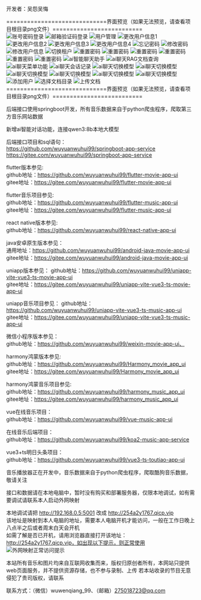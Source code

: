 开发者：吴怨吴悔

=============================界面预览（如果无法预览，请查看项目根目录png文件）==========================   
![账号密码登录](账号密码登录.png)
![邮箱验证码登录](邮箱验证码登录.png)
![用户管理](用户管理.png)
![更改用户信息1](更改用户信息1.png)
![更改用户信息2](更改用户信息2.png)
![更改用户信息3](更改用户信息3.png)
![更改用户信息4](更改用户信息4.png)
![忘记密码](忘记密码.png)
![修改密码](修改密码.png)
![修改用户信息](修改用户信息.png)
![切换租户](切换租户.png)
![重置密码](重置密码.png)
![重置密码](修改密码页面.png)
![重置密码](找回密码页面.png)
![重置密码](注册页面.png)
![重置密码](音乐播放器-收藏页.png)
![重置密码](音乐播放器-评论页面.png)
![ai智能聊天助手](ai智能聊天助手.png)
![ai聊天RAG文档查询](ai聊天RAG文档查询.png)
![ai聊天菜单功能](ai聊天菜单功能.png)
![ai聊天会话记录](ai聊天会话记录.png)
![ai聊天切换模型](ai聊天切换模型.png)
![ai聊天切换模型](查询文档.png)
![ai聊天切换模型](上传文档.png)
![ai聊天切换模型](我的文档.png)
![ai聊天切换模型](我的文档列表.png)
![ai聊天切换模型](选择文档.png)
![添加用户](添加用户.png)
![选择文档目录](选择文档目录.png)
![上传文档](上传文档.png)
=============================界面预览（如果无法预览，请查看项目根目录png文件）==========================

后端接口使用springboot开发，所有音乐数据来自于python爬虫程序，爬取第三方音乐网站数据   
 
新增ai智能对话功能，连接qwen3:8b本地大模型

后端接口项目和sql语句：   
https://github.com/wuyuanwuhui99/springboot-app-service   
https://gitee.com/wuyuanwuhui99/springboot-app-service   

flutter版本参见:   
github地址：https://github.com/wuyuanwuhui99/flutter-movie-app-ui   
gitee地址：https://gitee.com/wuyuanwuhui99/flutter-movie-app-ui

flutter音乐项目参见:   
github地址：https://github.com/wuyuanwuhui99/flutter-music-app-ui   
gitee地址：https://gitee.com/wuyuanwuhui99/flutter-music-app-ui

react native版本参见:   
github地址：https://github.com/wuyuanwuhui99/react-native-app-ui   

java安卓原生版本参见：  
通用地址：https://github.com/wuyuanwuhui99/android-java-movie-app-ui   
gitee地址：https://gitee.com/wuyuanwuhui99/android-java-movie-app-ui

uniapp版本参见：
github地址：https://github.com/wuyuanwuhui99/uniapp-vite-vue3-ts-movie-app-ui   
gitee地址：https://gitee.com/wuyuanwuhui99/uniapp-vite-vue3-ts-movie-app-ui  

uniapp音乐项目参见：
github地址：https://github.com/wuyuanwuhui99/uniapp-vite-vue3-ts-music-app-ui   
gitee地址：https://gitee.com/wuyuanwuhui99/uniapp-vite-vue3-ts-music-app-ui  

微信小程序版本参见：  
github地址：https://github.com/wuyuanwuhui99/weixin-movie-app-ui、  

harmony鸿蒙版本参见:   
github地址：https://github.com/wuyuanwuhui99/Harmony_movie_app_ui   
gitee地址：https://gitee.com/wuyuanwuhui99/Harmony_movie_app_ui

harmony鸿蒙音乐项目参见:   
github地址：https://github.com/wuyuanwuhui99/harmony_music_app_ui   
gitee地址：https://gitee.com/wuyuanwuhui99/harmony_music_app_ui

vue在线音乐项目：  
github地址：https://github.com/wuyuanwuhui99/vue-music-app-ui   

在线音乐后端项目：  
github地址：https://github.com/wuyuanwuhui99/koa2-music-app-service   

vue3+ts明日头条项目：  
github地址：https://github.com/wuyuanwuhui99/vue3-ts-toutiao-app-ui  

音乐播放器正在开发中，音乐数据来自于python爬虫程序，爬取酷狗音乐数据，敬请关注

接口和数据请在本地电脑中，暂时没有购买和部署服务器，仅限本地调试，如有需要调试请联系本人启动外网映射

本地调试请把 http://192.168.0.5:5001 改成 http://254a2y1767.qicp.vip    
该地址是映射到本人电脑的地址，需要本人电脑开机才能访问，一般在工作日晚上八点半之后或者周末白天会开机   
如需了解是否已开机，请用浏览器直接打开该地址：http://254a2y1767.qicp.vip，如出现以下提示，则正常使用   
![外网映射正常访问提示](外网映射正常访问提示.png)

本站所有音乐和图片均来自互联网收集而来，版权归原创者所有，本网站只提供web页面服务，并不提供资源存储，也不参与录制、上传 若本站收录的节目无意侵犯了贵司版权，请联系

联系方式：（微信）wuwenqiang_99、（邮箱）275018723@qq.com
